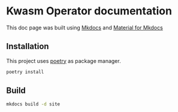 # Kwasm Operator documentation

This doc page was built using [Mkdocs](https://www.mkdocs.org/) and [Material for Mkdocs](https://squidfunk.github.io/mkdocs-material/)

## Installation

This project uses [poetry](https://python-poetry.org/) as package manager.

```bash
poetry install
```

## Build

```bash
mkdocs build -d site
```
